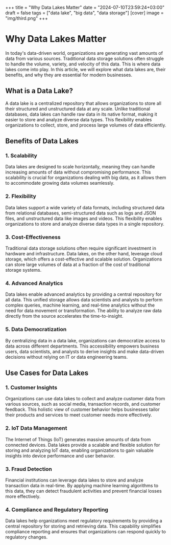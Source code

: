 +++
title = "Why Data Lakes Matter"
date = "2024-07-10T23:59:24+03:00"
draft = false
tags = ["data lake", "big data", "data storage"]
[cover]
    image = "img/third.png"
+++

# Why Data Lakes Matter

In today's data-driven world, organizations are generating vast amounts of data from various sources. Traditional data storage solutions often struggle to handle the volume, variety, and velocity of this data. This is where data lakes come into play. In this article, we will explore what data lakes are, their benefits, and why they are essential for modern businesses.

## What is a Data Lake?

A data lake is a centralized repository that allows organizations to store all their structured and unstructured data at any scale. Unlike traditional databases, data lakes can handle raw data in its native format, making it easier to store and analyze diverse data types. This flexibility enables organizations to collect, store, and process large volumes of data efficiently.

## Benefits of Data Lakes

### 1. Scalability

Data lakes are designed to scale horizontally, meaning they can handle increasing amounts of data without compromising performance. This scalability is crucial for organizations dealing with big data, as it allows them to accommodate growing data volumes seamlessly.

### 2. Flexibility

Data lakes support a wide variety of data formats, including structured data from relational databases, semi-structured data such as logs and JSON files, and unstructured data like images and videos. This flexibility enables organizations to store and analyze diverse data types in a single repository.

### 3. Cost-Effectiveness

Traditional data storage solutions often require significant investment in hardware and infrastructure. Data lakes, on the other hand, leverage cloud storage, which offers a cost-effective and scalable solution. Organizations can store large volumes of data at a fraction of the cost of traditional storage systems.

### 4. Advanced Analytics

Data lakes enable advanced analytics by providing a central repository for all data. This unified storage allows data scientists and analysts to perform complex queries, machine learning, and real-time analytics without the need for data movement or transformation. The ability to analyze raw data directly from the source accelerates the time-to-insight.

### 5. Data Democratization

By centralizing data in a data lake, organizations can democratize access to data across different departments. This accessibility empowers business users, data scientists, and analysts to derive insights and make data-driven decisions without relying on IT or data engineering teams.

## Use Cases for Data Lakes

### 1. Customer Insights

Organizations can use data lakes to collect and analyze customer data from various sources, such as social media, transaction records, and customer feedback. This holistic view of customer behavior helps businesses tailor their products and services to meet customer needs more effectively.

### 2. IoT Data Management

The Internet of Things (IoT) generates massive amounts of data from connected devices. Data lakes provide a scalable and flexible solution for storing and analyzing IoT data, enabling organizations to gain valuable insights into device performance and user behavior.

### 3. Fraud Detection

Financial institutions can leverage data lakes to store and analyze transaction data in real-time. By applying machine learning algorithms to this data, they can detect fraudulent activities and prevent financial losses more effectively.

### 4. Compliance and Regulatory Reporting

Data lakes help organizations meet regulatory requirements by providing a central repository for storing and retrieving data. This capability simplifies compliance reporting and ensures that organizations can respond quickly to regulatory changes.

